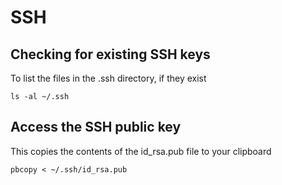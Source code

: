 # SSH

## Checking for existing SSH keys

To list the files in the .ssh directory, if they exist
```
ls -al ~/.ssh
```

## Access the SSH public key

This copies the contents of the id_rsa.pub file to your clipboard
```
pbcopy < ~/.ssh/id_rsa.pub
```
